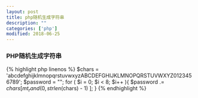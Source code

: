 ```yaml
---
layout: post
title: php随机生成字符串
description: ""
categories: ['php']
modified: 2018-06-25
---
```


### PHP随机生成字符串

{% highlight php linenos %}
$chars = 'abcdefghijklmnopqrstuvwxyzABCDEFGHIJKLMNOPQRSTUVWXYZ0123456789';
$password = "";
for ( $i = 0; $i < 8; $i++ ){
    $password .= $chars[ mt_rand(0, strlen($chars) - 1) ];
}
{% endhighlight %}
